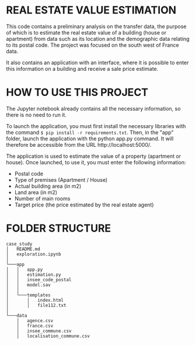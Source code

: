 # REAL ESTATE VALUE ESTIMATION

This code contains a preliminary analysis on the transfer data, the purpose of which is to estimate the real estate value of a building (house or apartment)
from data such as its location and the demographic data relating to its postal code. The project was focused on the south west of France data.

It also contains an application with an interface, where it is possible to enter this information on a building and receive a sale price estimate.

# HOW TO USE THIS PROJECT

The Jupyter notebook already contains all the necessary information, so there is no need to run it.

To launch the application, you must first install the necessary libraries with the command `$ pip install -r requirements.txt`. Then, in the "app" folder, launch the application with the python app.py command. It will therefore be accessible from the URL http://localhost:5000/.

The application is used to estimate the value of a property (apartment or house). Once launched, to use it, you must enter the following information:

- Postal code
- Type of premises (Apartment / House)
- Actual building area (in m2)
- Land area (in m2)
- Number of main rooms
- Target price (the price estimated by the real estate agent)

# FOLDER STRUCTURE
```
case_study
│   README.md
│   exploration.ipynb
│
└───app
│   │   app.py
│   │   estimation.py
│   │   insee_code_postal
│   │   model.sav
│   │
│   └───templates
│       │   index.html
│       │   file112.txt
│   
└───data
    │   agence.csv
    │   france.csv
    │   insee_commune.csv
    │   localisation_commune.csv
```
